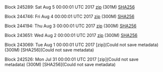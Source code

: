 Block 245289: Sat Aug  5 00:00:01 UTC 2017 [zip](https://transfer.sh/An5AL/bootstrap.dat.20170805.zip) (301M) [SHA256](https://transfer.sh/rODME/sha256.txt)

Block 244746: Fri Aug  4 00:00:01 UTC 2017 [zip](https://transfer.sh/Sw4kM/bootstrap.dat.20170804.zip) (300M) [SHA256](https://transfer.sh/kqISX/sha256.txt)

Block 244194: Thu Aug  3 00:00:01 UTC 2017 [zip](https://transfer.sh/DAEUS/bootstrap.dat.20170803.zip) (300M) [SHA256](https://transfer.sh/wySSM/sha256.txt)

Block 243651: Wed Aug  2 00:00:01 UTC 2017 [zip](https://transfer.sh/7umWx/bootstrap.dat.20170802.zip) (300M) [SHA256](https://transfer.sh/GTnYY/sha256.txt)

Block 243069: Tue Aug  1 00:00:01 UTC 2017 [zip](Could not save metadata) (300M) [SHA256](Could not save metadata)

Block 242526: Mon Jul 31 00:00:01 UTC 2017 [zip](Could not save metadata) (300M) [SHA256](Could not save metadata)
